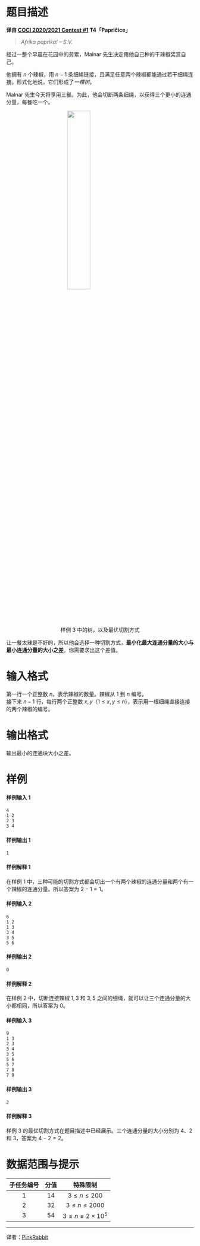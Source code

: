 
# 题目描述

**译自 [COCI 2020/2021 Contest #1](https://hsin.hr/coci/archive/2020_2021/contest1_tasks.pdf) T4「Papričice」**

> *Afrika paprika! – S.V.*

经过一整个早晨在花园中的劳累，Malnar 先生决定用他自己种的干辣椒奖赏自己。

他拥有 $n$ 个辣椒，用 $n - 1$ 条细绳链接，且满足任意两个辣椒都能通过若干细绳连接。形式化地说，它们形成了*一棵树*。

Malnar 先生今天将享用三餐。为此，他会切断两条细绳，以获得三个更小的连通分量，每餐吃一个。

<img src="/source/loj/3371/img/aHR0cHM6Ly9sb2otaW1nLnVweXVuLm1lbmNpLm1lbXNldDAuY24vMjAyMC8xMC8xOS81ZjhjN2M2NDA0YzE2LnBuZw==.png" width="35%" style="clear: both; display: block; margin: auto"/>

<p style="text-align: center">样例 3 中的树，以及最优切割方式</p>

让一餐太辣是不好的，所以他会选择一种切割方式，**最小化最大连通分量的大小与最小连通分量的大小之差**。你需要求出这个差值。

# 输入格式

第一行一个正整数 $n$，表示辣椒的数量。辣椒从 $1$ 到 $n$ 编号。  
接下来 $n - 1$ 行，每行两个正整数 $x, y$（$1 \le x, y \le n$），表示用一根细绳直接连接的两个辣椒的编号。

# 输出格式

输出最小的连通块大小之差。

# 样例

#### 样例输入 1

```plain
4
1 2
2 3
3 4
```

#### 样例输出 1

```plain
1
```

#### 样例解释 1

在样例 1 中，三种可能的切割方式都会切出一个有两个辣椒的连通分量和两个有一个辣椒的连通分量。所以答案为 $2 - 1 = 1$。

#### 样例输入 2

```plain
6
1 2
1 3
3 4
3 5
5 6
```

#### 样例输出 2

```plain
0
```

#### 样例解释 2

在样例 2 中，切断连接辣椒 $1, 3$ 和 $3, 5$ 之间的细绳，就可以让三个连通分量的大小都相同，所以答案为 $0$。

#### 样例输入 3

```plain
9
1 3
2 3
3 4
3 5
5 6
5 7
7 8
7 9
```

#### 样例输出 3

```plain
2
```

#### 样例解释 3

样例 3 的最优切割方式在题目描述中已经展示。三个连通分量的大小分别为 $4$、$2$ 和 $3$，答案为 $4 - 2 = 2$。

# 数据范围与提示

| 子任务编号 | 分值 |           特殊限制            |
| :--------: | :--: | :---------------------------: |
|    $1$     | $14$ |       $3 \le n \le 200$       |
|    $2$     | $32$ |      $3 \le n \le 2000$       |
|    $3$     | $54$ | $3 \le n \le 2 \times {10}^5$ |

----

译者：[PinkRabbit](https://loj.ac/user/9437)

